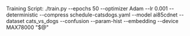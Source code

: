 Training Script:
./train.py --epochs 50 --optimizer Adam --lr 0.001 --deterministic --compress schedule-catsdogs.yaml --model ai85cdnet --dataset cats_vs_dogs --confusion --param-hist --embedding --device MAX78000 "$@"
